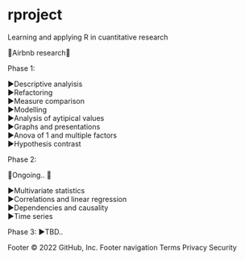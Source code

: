 # rproject
Learning and applying R in cuantitative research 

🔎Airbnb research🔎

Phase 1:

▶️Descriptive analyisis   
▶️Refactoring   
▶️Measure comparison    
▶️Modelling   
▶️Analysis of aytipical values    
▶️Graphs and presentations    
▶️Anova of 1 and multiple factors   
▶️Hypothesis contrast   

Phase 2:

👻Ongoing.. 👻

▶️Multivariate statistics   
▶️Correlations and linear regression    
▶️Dependencies and causality    
▶️Time series



Phase 3:
▶️TBD..


Footer
© 2022 GitHub, Inc.
Footer navigation
Terms
Privacy
Security
